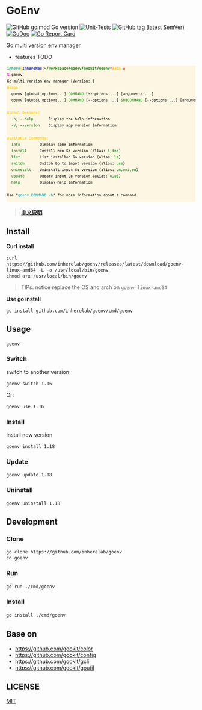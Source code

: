 # GoEnv

![GitHub go.mod Go version](https://img.shields.io/github/go-mod/go-version/inherelab/goenv?style=flat-square)
[![Unit-Tests](https://github.com/inherelab/goenv/actions/workflows/go.yml/badge.svg)](https://github.com/inherelab/goenv/actions/workflows/go.yml)
[![GitHub tag (latest SemVer)](https://img.shields.io/github/tag/inherelab/goenv)](https://github.com/inherelab/goenv)
[![GoDoc](https://godoc.org/github.com/inherelab/goenv?status.svg)](https://pkg.go.dev/github.com/inherelab/goenv/v3)
[![Go Report Card](https://goreportcard.com/badge/github.com/inherelab/goenv)](https://goreportcard.com/report/github.com/inherelab/goenv)

Go multi version env manager

- features TODO

![goenv](_example/help.png)

> **[中文说明](README.zh-CN.md)**

## Install

**Curl install**

```shell
curl https://github.com/inherelab/goenv/releases/latest/download/goenv-linux-amd64 -L -o /usr/local/bin/goenv
chmod a+x /usr/local/bin/goenv
```

> TIPs: notice replace the OS and arch on `goenv-linux-amd64`

**Use go install**

```shell
go install github.com/inherelab/goenv/cmd/goenv
```

## Usage

```shell
goenv
```

### Switch

switch to another version

```shell
goenv switch 1.16
```
Or:

```shell
goenv use 1.16
```

### Install

Install new version

```shell
goenv install 1.18
```

### Update

```shell
goenv update 1.18
```

### Uninstall

```shell
goenv uninstall 1.18
```

## Development

### Clone

```shell
go clone https://github.com/inherelab/goenv
cd goenv
```

### Run

```bash
go run ./cmd/goenv
```

### Install

```bash
go install ./cmd/goenv
```

## Base on

- https://github.com/gookit/color
- https://github.com/gookit/config
- https://github.com/gookit/gcli
- https://github.com/gookit/goutil

## LICENSE

[MIT](LICENSE)

